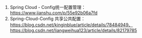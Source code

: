 1. Spring Cloud - Config统一配置管理： https://www.jianshu.com/p/55e92b06a7fd
2. Spring-Cloud-Config 共享公共配置： https://blog.csdn.net/kinginblue/article/details/78484949、https://blog.csdn.net/liangweihua123/article/details/82179785